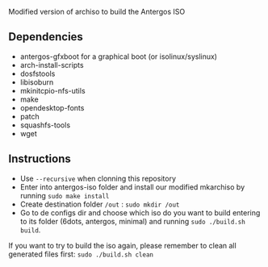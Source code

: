 Modified version of archiso to build the Antergos ISO

## Dependencies ##

- antergos-gfxboot for a graphical boot (or isolinux/syslinux)
- arch-install-scripts
- dosfstools
- libisoburn
- mkinitcpio-nfs-utils
- make
- opendesktop-fonts
- patch
- squashfs-tools
- wget

## Instructions ##

 - Use `--recursive` when clonning this repository
 - Enter into antergos-iso folder and install our modified mkarchiso by running `sudo make install`
 - Create destination folder `/out` : `sudo mkdir /out`
 - Go to de configs dir and choose which iso do you want to build entering to its folder (6dots, antergos, minimal) and running `sudo ./build.sh build`.
 
If you want to try to build the iso again, please remember to clean all generated files first: `sudo ./build.sh clean`
